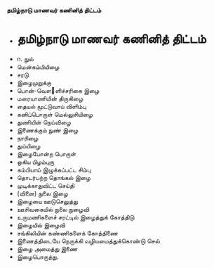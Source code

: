 **தமிழ்நாடு மாணவர் கணினித் திட்டம்**
- # தமிழ்நாடு மாணவர் கணினித் திட்டம்
- n. நுல்
- மென்கம்பியிழை
- சரடு
- இழைமுறுக்கு
- பொன்-வௌ஢ளிச்சரிகை இழை
- மரையாணியின் திருகிழை
- தையல் மூட்டுவாய் விளிம்பு
- கனிப்பொருள் மெல்லுசியிழை
- துணியின் நெய்விழை
- இணைக்கும் நுண் இழை
- நாரிழை
- துய்யிழை
- இழைபோன்ற பொருள்
- ஒகிய பிழம்புரு
- கம்பியாய் இழுக்கப்பட்ட சிம்பு
- தொடர்பற்ற தொங்கல் இழை
- முடிக்காதுவிட்ட செய்தி
- (வினை) நுலை இழை
- இழையை ஊடுசெலுத்து
- ஊசிவகையில் நுலை நுழைவி
- உருமணிகளைச் சரட்டில் இழைத்துக் கோத்திடு
- இழையில் இழைவி
- சங்கிலியின் கண்ணிகளைக் கோத்திணை
- இணைத்திடையே நெருக்கி வழியமைத்துக்கொண்டு செல்
- இழை அமைத்து இணை
- இழைபொருத்து.


